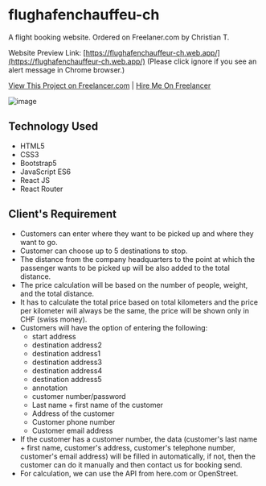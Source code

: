 # flughafenchauffeu-ch
A flight booking website. Ordered on Freelaner.com by Christian T.

Website Preview Link: [https://flughafenchauffeur-ch.web.app/](https://flughafenchauffeur-ch.web.app/) (Please click ignore if you see an alert message in Chrome browser.)

[View This Project on Freelancer.com](https://www.freelancer.com/projects/php/one-webpage-where-customers-can) |
[Hire Me On Freelancer](https://www.freelancer.com/hireme/sajidmahamud835)

![image](https://cloud.githubusercontent.com/assets/9053854/24495974/fbf2e0cc-1547-11e7-846c-25b5fac7f6b1.png)

## Technology Used
- HTML5
- CSS3
- Bootstrap5
- JavaScript ES6
- React JS
- React Router


## Client's Requirement
- Customers can enter where they want to be picked up and where they want to go.
- Customer can choose up to 5 destinations to stop.
- The distance from the company headquarters to the point at which the passenger wants to be picked up will be also added to the total distance.
- The price calculation will be based on the number of people, weight, and the total distance. 
- It has to calculate the total price based on total kilometers and the price per kilometer will always be the same, the price will be shown only in CHF (swiss money).
- Customers will have the option of entering the following:
    * start address
    * destination address2
    * destination address1
    * destination address3
    * destination address4
    * destination address5
    * annotation
    * customer number/password
    * Last name + first name of the customer
    * Address of the customer
    * Customer phone number
    * Customer email address
- If the customer has a customer number, the data (customer's last name + first name, customer's address, customer's telephone number, customer's email address) will be filled in automatically, if not, then the customer can do it manually and then contact us for booking send.
- For calculation, we can use the API from here.com or OpenStreet.